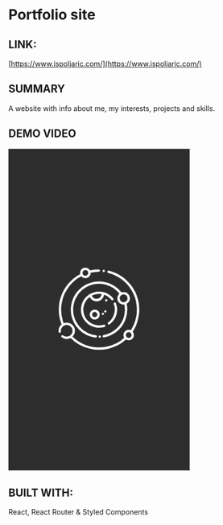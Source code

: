# Portfolio site
## LINK:
[https://www.ispoljaric.com/](https://www.ispoljaric.com/)

## SUMMARY
A website with info about me, my interests, projects and skills.

## DEMO VIDEO
![Demo video](demo.gif)

## BUILT WITH:
React, React Router & Styled Components